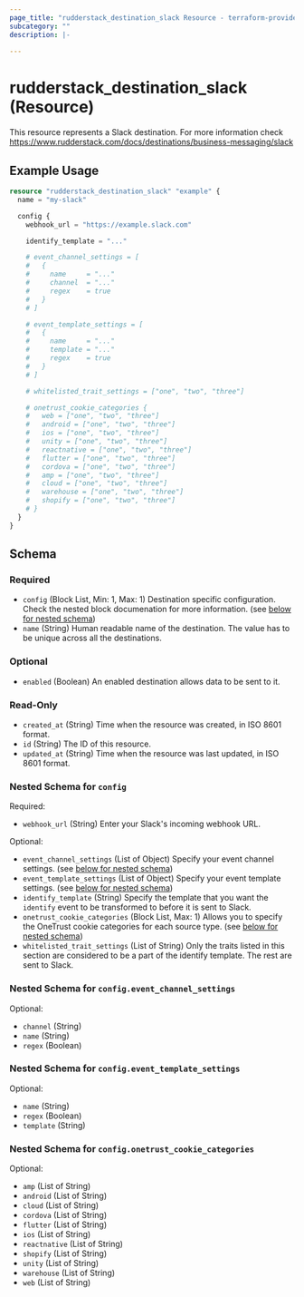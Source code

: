 ```yaml
---
page_title: "rudderstack_destination_slack Resource - terraform-provider-rudderstack"
subcategory: ""
description: |-
  
---
```


# rudderstack_destination_slack (Resource)

This resource represents a Slack destination. For more information check 
https://www.rudderstack.com/docs/destinations/business-messaging/slack

## Example Usage

```terraform
resource "rudderstack_destination_slack" "example" {
  name = "my-slack"

  config {
    webhook_url = "https://example.slack.com"

    identify_template = "..."

    # event_channel_settings = [
    #   {
    #     name     = "..."
    #     channel  = "..."
    #     regex    = true
    #   }
    # ]

    # event_template_settings = [
    #   {
    #     name     = "..."
    #     template = "..."
    #     regex    = true
    #   }
    # ]

    # whitelisted_trait_settings = ["one", "two", "three"]

    # onetrust_cookie_categories {
    #   web = ["one", "two", "three"]
    #   android = ["one", "two", "three"]
    #   ios = ["one", "two", "three"]
    #   unity = ["one", "two", "three"]
    #   reactnative = ["one", "two", "three"]
    #   flutter = ["one", "two", "three"]
    #   cordova = ["one", "two", "three"]
    #   amp = ["one", "two", "three"]
    #   cloud = ["one", "two", "three"]
    #   warehouse = ["one", "two", "three"]
    #   shopify = ["one", "two", "three"]
    # }
  }
}
```

<!-- schema generated by tfplugindocs -->
## Schema

### Required

- `config` (Block List, Min: 1, Max: 1) Destination specific configuration. Check the nested block documenation for more information. (see [below for nested schema](#nestedblock--config))
- `name` (String) Human readable name of the destination. The value has to be unique across all the destinations.

### Optional

- `enabled` (Boolean) An enabled destination allows data to be sent to it.

### Read-Only

- `created_at` (String) Time when the resource was created, in ISO 8601 format.
- `id` (String) The ID of this resource.
- `updated_at` (String) Time when the resource was last updated, in ISO 8601 format.

<a id="nestedblock--config"></a>
### Nested Schema for `config`

Required:

- `webhook_url` (String) Enter your Slack's incoming webhook URL.

Optional:

- `event_channel_settings` (List of Object) Specify your event channel settings. (see [below for nested schema](#nestedatt--config--event_channel_settings))
- `event_template_settings` (List of Object) Specify your event template settings. (see [below for nested schema](#nestedatt--config--event_template_settings))
- `identify_template` (String) Specify the template that you want the `identify` event to be transformed to before it is sent to Slack.
- `onetrust_cookie_categories` (Block List, Max: 1) Allows you to specify the OneTrust cookie categories for each source type. (see [below for nested schema](#nestedblock--config--onetrust_cookie_categories))
- `whitelisted_trait_settings` (List of String) Only the traits listed in this section are considered to be a part of the identify template. The rest are sent to Slack.

<a id="nestedatt--config--event_channel_settings"></a>
### Nested Schema for `config.event_channel_settings`

Optional:

- `channel` (String)
- `name` (String)
- `regex` (Boolean)


<a id="nestedatt--config--event_template_settings"></a>
### Nested Schema for `config.event_template_settings`

Optional:

- `name` (String)
- `regex` (Boolean)
- `template` (String)


<a id="nestedblock--config--onetrust_cookie_categories"></a>
### Nested Schema for `config.onetrust_cookie_categories`

Optional:

- `amp` (List of String)
- `android` (List of String)
- `cloud` (List of String)
- `cordova` (List of String)
- `flutter` (List of String)
- `ios` (List of String)
- `reactnative` (List of String)
- `shopify` (List of String)
- `unity` (List of String)
- `warehouse` (List of String)
- `web` (List of String)
